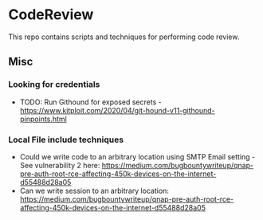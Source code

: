 # CodeReview
This repo contains scripts and techniques for performing code review.

## Misc

### Looking for credentials
* TODO: Run Githound for exposed secrets - https://www.kitploit.com/2020/04/git-hound-v11-githound-pinpoints.html

### Local File include techniques
* Could we write code to an arbitrary location using SMTP Email setting - See vulnerability 2 here: https://medium.com/bugbountywriteup/qnap-pre-auth-root-rce-affecting-450k-devices-on-the-internet-d55488d28a05
* Can we write session to an arbitrary location: https://medium.com/bugbountywriteup/qnap-pre-auth-root-rce-affecting-450k-devices-on-the-internet-d55488d28a05
